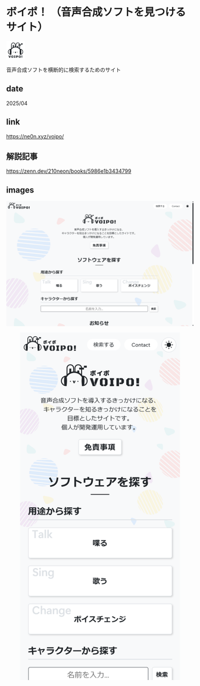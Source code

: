 # ボイポ！ （音声合成ソフトを見つけるサイト）

<img class="favicon" src="./favicon/Voipo!.svg" width="50">
<p class="description">音声合成ソフトを横断的に検索するためのサイト</p>

## date

<p class="date">2025/04</p>

## link

<a class="link" target="_blank">https://ne0n.xyz/voipo/</a>

## 解説記事

<a class="article" target="_blank">https://zenn.dev/210neon/books/5986e1b3434799</a>

## images

<p align='center'>
<img class="image_pc" src="./images/Voipo!_pc.png" width="1280" alt="PC">
</p>

<p align='center'>
<img class="image_sp" src="./images/Voipo!_sp.png" width="430" alt="SP">
</p>
